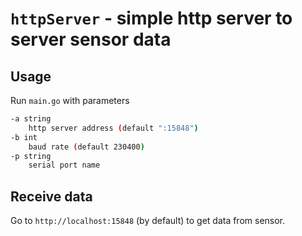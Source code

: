 # ```httpServer``` - simple http server to server sensor data

## Usage

Run `main.go` with parameters

```bash
-a string
    http server address (default ":15848")
-b int
    baud rate (default 230400)
-p string
    serial port name
```

## Receive data

Go to `http://localhost:15848` (by default) to get data from sensor.
